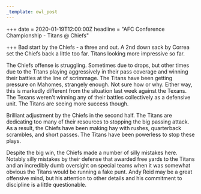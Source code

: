 ```yaml
---
_template: owl_post
---
```



+++
date = 2020-01-19T12:00:00Z
headline = "AFC Conference Championship - Titans @ Chiefs"

+++
Bad start by the Chiefs - a three and out. A 2nd down sack by Correa set the Chiefs back a little too far. Titans looking more impressive so far.

The Chiefs offense is struggling. Sometimes due to drops, but other times due to the Titans playing aggressively in their pass coverage and winning their battles at the line of scrimmage. The Titans have been getting pressure on Mahomes, strangely enough. Not sure how or why. Either way, this is markedly different from the situation last week against the Texans. The Texans weren't winning any of their battles collectively as a defensive unit. The Titans are seeing more success though.

Brilliant adjustment by the Chiefs in the second half. The Titans are dedicating too many of their resources to stopping the big passing attack. As a result, the Chiefs have been making hay with rushes, quarterback scrambles, and short passes. The Titans have been powerless to stop these plays.

Despite the big win, the Chiefs made a number of silly mistakes here. Notably silly mistakes by their defense that awarded free yards to the Titans and an incredibly dumb oversight on special teams when it was somewhat obvious the Titans would be running a fake punt. Andy Reid may be a great offensive mind, but his attention to other details and his commitment to discipline is a little questionable.
